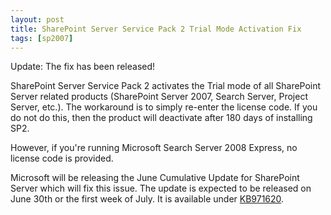 ```yaml
---
layout: post
title: SharePoint Server Service Pack 2 Trial Mode Activation Fix
tags: [sp2007]
---
```


Update: The fix has been released!

SharePoint Server Service Pack 2 activates the Trial mode of all SharePoint Server related products (SharePoint Server 2007, Search Server, Project Server, etc.).  The workaround is to simply re-enter the license code.  If you do not do this, then the product will deactivate after 180 days of installing SP2.

However, if you're running Microsoft Search Server 2008 Express, no license code is provided.

Microsoft will be releasing the June Cumulative Update for SharePoint Server which will fix this issue.  The update is expected to be released on June 30th or the first week of July.  It is available under [KB971620](http://support.microsoft.com/default.aspx?scid=kb;EN-US;971620).